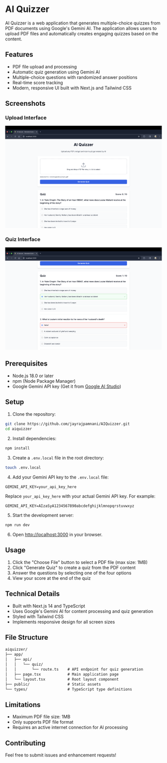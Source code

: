 # AI Quizzer

AI Quizzer is a web application that generates multiple-choice quizzes from PDF documents using Google's Gemini AI. The application allows users to upload PDF files and automatically creates engaging quizzes based on the content.

## Features

- PDF file upload and processing
- Automatic quiz generation using Gemini AI
- Multiple-choice questions with randomized answer positions
- Real-time score tracking
- Modern, responsive UI built with Next.js and Tailwind CSS

## Screenshots

### Upload Interface
![Upload Interface](screenshots/upload-interface.png)

### Quiz Interface
![Quiz Interface](screenshots/quiz-interface.png)

## Prerequisites

- Node.js 18.0 or later
- npm (Node Package Manager)
- Google Gemini API key (Get it from [Google AI Studio](https://makersuite.google.com/app/apikey))

## Setup

1. Clone the repository:
```bash
git clone https://github.com/jayrajpamnani/AIQuizzer.git
cd aiquizzer
```

2. Install dependencies:
```bash
npm install
```

3. Create a `.env.local` file in the root directory:
```bash
touch .env.local
```

4. Add your Gemini API key to the `.env.local` file:
```env
GEMINI_API_KEY=your_api_key_here
```
Replace `your_api_key_here` with your actual Gemini API key. For example:
```env
GEMINI_API_KEY=AIzaSyA1234567890abcdefghijklmnopqrstuvwxyz
```

5. Start the development server:
```bash
npm run dev
```

6. Open [http://localhost:3000](http://localhost:3000) in your browser.

## Usage

1. Click the "Choose File" button to select a PDF file (max size: 1MB)
2. Click "Generate Quiz" to create a quiz from the PDF content
3. Answer the questions by selecting one of the four options
4. View your score at the end of the quiz

## Technical Details

- Built with Next.js 14 and TypeScript
- Uses Google's Gemini AI for content processing and quiz generation
- Styled with Tailwind CSS
- Implements responsive design for all screen sizes

## File Structure

```
aiquizzer/
├── app/
│   ├── api/
│   │   └── quiz/
│   │       └── route.ts    # API endpoint for quiz generation
│   ├── page.tsx            # Main application page
│   └── layout.tsx          # Root layout component
├── public/                 # Static assets
└── types/                  # TypeScript type definitions
```

## Limitations

- Maximum PDF file size: 1MB
- Only supports PDF file format
- Requires an active internet connection for AI processing

## Contributing

Feel free to submit issues and enhancement requests! 